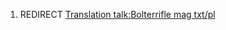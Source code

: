 1.  REDIRECT [Translation talk:Bolterrifle mag
    txt/pl](Translation_talk:Bolterrifle_mag_txt/pl "wikilink")